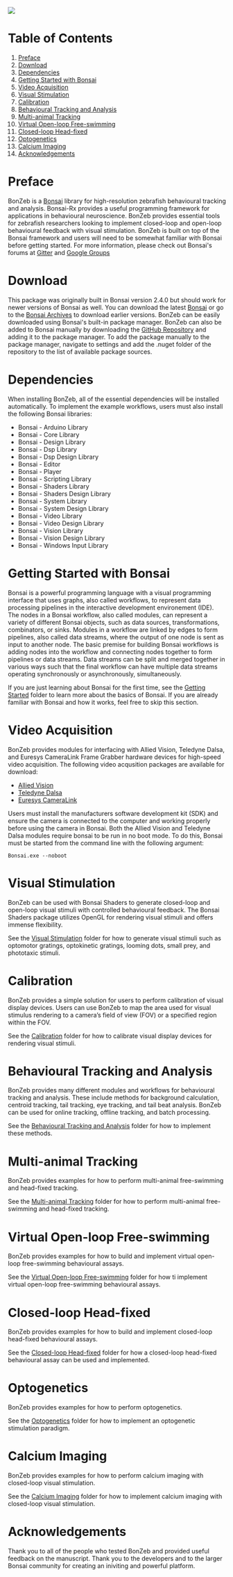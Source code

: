![](Resources/BonZeb_Logo.png)

# Table of Contents
1. [Preface](#preface)
2. [Download](#download)
3. [Dependencies](#dependencies)
4. [Getting Started with Bonsai](#getting-started-with-bonsai)
5. [Video Acquisition](#video-acquisition)
6. [Visual Stimulation](#visual-stimulation)
7. [Calibration](#calibration)
8. [Behavioural Tracking and Analysis](#behavioural-tracking-and-analysis)
9. [Multi-animal Tracking](#multi-animal-tracking)
10. [Virtual Open-loop Free-swimming](#virtual-open-loop-free-swimming)
11. [Closed-loop Head-fixed](#closed-loop-head-fixed)
12. [Optogenetics](#optogenetics)
13. [Calcium Imaging](#calcium-imaging)
14. [Acknowledgements](#acknowledgements)

# Preface
BonZeb is a [Bonsai](https://bonsai-rx.org/) library for high-resolution zebrafish behavioural tracking and analysis. 
Bonsai-Rx provides a useful programming framework for applications in behavioural neuroscience. 
BonZeb provides essential tools for zebrafish researchers looking to implement closed-loop and open-loop behavioural feedback with visual stimulation.
BonZeb is built on top of the Bonsai framework and users will need to be somewhat familiar with Bonsai before getting started.
For more information, please check out Bonsai's forums at [Gitter](https://gitter.im/bonsai-rx/Lobby) and [Google Groups](https://groups.google.com/forum/#!forum/bonsai-users)

# Download
This package was originally built in Bonsai version 2.4.0 but should work for newer versions of Bonsai as well. 
You can download the latest [Bonsai](https://bonsai-rx.org/docs/installation/) or go to the [Bonsai Archives](https://bitbucket.org/horizongir/bonsai) to download earlier versions.
BonZeb can be easily downloaded using Bonsai's built-in package manager. 
BonZeb can also be added to Bonsai manually by downloading the [GitHub Repository](https://github.com/ncguilbeault/BonZeb) and adding it to the package manager.
To add the package manually to the package manager, navigate to settings and add the .nuget folder of the repository to the list of available package sources. 

# Dependencies
When installing BonZeb, all of the essential dependencies will be installed automatically. To implement the example workflows, users must also install the following Bonsai libraries:

* Bonsai - Arduino Library
* Bonsai - Core Library
* Bonsai - Design Library
* Bonsai - Dsp Library
* Bonsai - Dsp Design Library
* Bonsai - Editor
* Bonsai - Player
* Bonsai - Scripting Library
* Bonsai - Shaders Library
* Bonsai - Shaders Design Library
* Bonsai - System Library
* Bonsai - System Design Library
* Bonsai - Video Library
* Bonsai - Video Design Library
* Bonsai - Vision Library
* Bonsai - Vision Design Library
* Bonsai - Windows Input Library

# Getting Started with Bonsai
Bonsai is a powerful programming language with a visual programming interface that uses graphs, also called workflows, to represent data processing pipelines in the interactive development environement (IDE). 
The nodes in a Bonsai workflow, also called modules, can represent a variety of different Bonsai objects, such as data sources, transformations, combinators, or sinks. 
Modules in a workflow are linked by edges to form pipelines, also called data streams, where the output of one node is sent as input to another node. 
The basic premise for building Bonsai workflows is adding nodes into the workflow and connecting nodes together to form pipelines or data streams. 
Data streams can be split and merged together in various ways such that the final workflow can have multiple data streams operating synchronously or asynchronously, simultaneously.

If you are just learning about Bonsai for the first time, see the [Getting Started](<Getting Started/>) folder to learn more about the basics of Bonsai. If you are already familiar with Bonsai and how it works, feel free to skip this section.

# Video Acquisition
BonZeb provides modules for interfacing with Allied Vision, Teledyne Dalsa, and Euresys CameraLink Frame Grabber hardware devices for high-speed video acquisition. The following video acqusition packages are available for download:

* [Allied Vision](https://github.com/ncguilbeault/Bonsai.AlliedVision)
* [Teledyne Dalsa](https://github.com/ncguilbeault/Bonsai.TeledyneDALSA)
* [Euresys CameraLink](https://github.com/ncguilbeault/Bonsai.EuresysCameraLink)

Users must install the manufacturers software development kit (SDK) and ensure the camera is connected to the computer and working properly before using the camera in Bonsai.
Both the Allied Vision and Teledyne Dalsa modules require bonsai to be run in no boot mode. To do this, Bonsai must be started from the command line with the following argument:

`Bonsai.exe --noboot`

# Visual Stimulation
BonZeb can be used with Bonsai Shaders to generate closed-loop and open-loop visual stimuli with controlled behavioural feedback.
The Bonsai Shaders package utilizes OpenGL for rendering visual stimuli and offers immense flexibility.

See the [Visual Stimulation](<Examples/Visual Stimulation>) folder for how to generate visual stimuli such as optomotor gratings, optokinetic gratings, looming dots, small prey, and phototaxic stimuli.

# Calibration
BonZeb provides a simple solution for users to perform calibration of visual display devices.
Users can use BonZeb to map the area used for visual stimulus rendering to a camera’s field of view (FOV) or a specified region within the FOV.

See the [Calibration](<Examples/Calibration>) folder for how to calibrate visual display devices for rendering visual stimuli.

# Behavioural Tracking and Analysis
BonZeb provides many different modules and workflows for behavioural tracking and analysis.
These include methods for background calculation, centroid tracking, tail tracking, eye tracking, and tail beat analysis.
BonZeb can be used for online tracking, offline tracking, and batch processing.

See the [Behavioural Tracking and Analysis](<Examples/Behavioural Tracking and Analysis>) folder for how to implement these methods.

# Multi-animal Tracking
BonZeb provides examples for how to perform multi-animal free-swimming and head-fixed tracking. 

See the [Multi-animal Tracking](<Examples/Multi-animal Tracking>) folder for how to perform multi-animal free-swimming and head-fixed tracking.

# Virtual Open-loop Free-swimming
BonZeb provides examples for how to build and implement virtual open-loop free-swimming behavioural assays. 

See the [Virtual Open-loop Free-swimming](<Examples/Virtual Open-loop Free-swimming>) folder for how ti implement virtual open-loop free-swimming behavioural assays.

# Closed-loop Head-fixed
BonZeb provides examples for how to build and implement closed-loop head-fixed behavioural assays. 

See the [Closed-loop Head-fixed](<Examples/Closed-loop Head-fixed>) folder for how a closed-loop head-fixed behavioural assay can be used and implemented.

# Optogenetics
BonZeb provides examples for how to perform optogenetics. 

See the [Optogenetics](<Examples/Optogenetics>) folder for how to implement an optogenetic stimulation paradigm.

# Calcium Imaging
BonZeb provides examples for how to perform calcium imaging with closed-loop visual stimulation. 

See the [Calcium Imaging](<Examples/Calcium Imaging>) folder for how to implement calcium imaging with closed-loop visual stimulation.

# Acknowledgements
Thank you to all of the people who tested BonZeb and provided useful feedback on the manuscript. Thank you to the developers and to the larger Bonsai community for creating an iniviting and powerful platform. 
